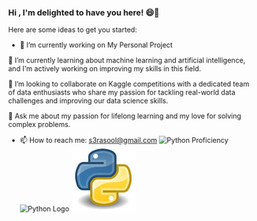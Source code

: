 ### Hi , I'm delighted to have you here! 😄👋

Here are some ideas to get you started:

- 🔭 I’m currently working on My Personal Project

🌱 I’m currently learning about machine learning and artificial intelligence, and I'm actively working on improving my skills in this field.

👯 I’m looking to collaborate on Kaggle competitions with a dedicated team of data enthusiasts who share my passion for tackling real-world data challenges and improving our data science skills.

💬 Ask me about my passion for lifelong learning and my love for solving complex problems.

- 📫 How to reach me: s3rasool@gmail.com
![Python Proficiency](https://img.shields.io/badge/Python-Intermediate-blue)
![Python Logo](https://i.imgur.com/your-image-url.png)
![Python Logo](images.jpeg)
